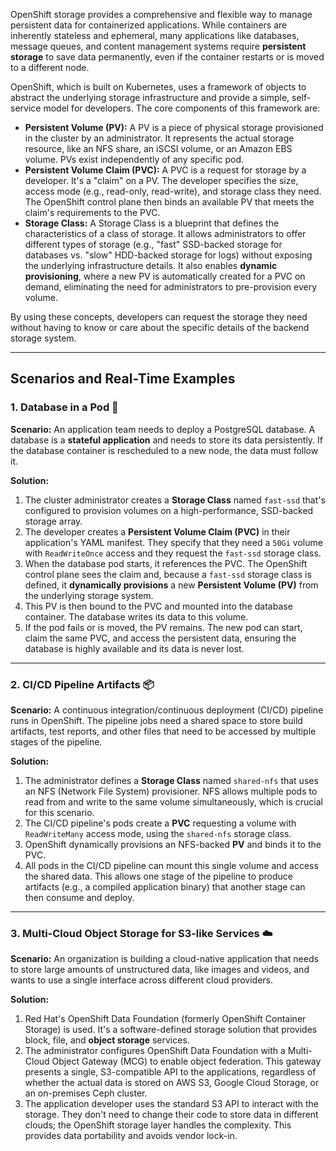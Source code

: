 OpenShift storage provides a comprehensive and flexible way to manage persistent data for containerized applications. While containers are inherently stateless and ephemeral, many applications like databases, message queues, and content management systems require **persistent storage** to save data permanently, even if the container restarts or is moved to a different node.

OpenShift, which is built on Kubernetes, uses a framework of objects to abstract the underlying storage infrastructure and provide a simple, self-service model for developers. The core components of this framework are:

* **Persistent Volume (PV):** A PV is a piece of physical storage provisioned in the cluster by an administrator. It represents the actual storage resource, like an NFS share, an iSCSI volume, or an Amazon EBS volume. PVs exist independently of any specific pod.
* **Persistent Volume Claim (PVC):** A PVC is a request for storage by a developer. It's a "claim" on a PV. The developer specifies the size, access mode (e.g., read-only, read-write), and storage class they need. The OpenShift control plane then binds an available PV that meets the claim's requirements to the PVC.
* **Storage Class:** A Storage Class is a blueprint that defines the characteristics of a class of storage. It allows administrators to offer different types of storage (e.g., "fast" SSD-backed storage for databases vs. "slow" HDD-backed storage for logs) without exposing the underlying infrastructure details. It also enables **dynamic provisioning**, where a new PV is automatically created for a PVC on demand, eliminating the need for administrators to pre-provision every volume.

By using these concepts, developers can request the storage they need without having to know or care about the specific details of the backend storage system. 

***

## Scenarios and Real-Time Examples

### 1. Database in a Pod 💾

**Scenario:** An application team needs to deploy a PostgreSQL database. A database is a **stateful application** and needs to store its data persistently. If the database container is rescheduled to a new node, the data must follow it.

**Solution:**
1.  The cluster administrator creates a **Storage Class** named `fast-ssd` that's configured to provision volumes on a high-performance, SSD-backed storage array.
2.  The developer creates a **Persistent Volume Claim (PVC)** in their application's YAML manifest. They specify that they need a `50Gi` volume with `ReadWriteOnce` access and they request the `fast-ssd` storage class.
3.  When the database pod starts, it references the PVC. The OpenShift control plane sees the claim and, because a `fast-ssd` storage class is defined, it **dynamically provisions** a new **Persistent Volume (PV)** from the underlying storage system.
4.  This PV is then bound to the PVC and mounted into the database container. The database writes its data to this volume.
5.  If the pod fails or is moved, the PV remains. The new pod can start, claim the same PVC, and access the persistent data, ensuring the database is highly available and its data is never lost.

***

### 2. CI/CD Pipeline Artifacts 📦

**Scenario:** A continuous integration/continuous deployment (CI/CD) pipeline runs in OpenShift. The pipeline jobs need a shared space to store build artifacts, test reports, and other files that need to be accessed by multiple stages of the pipeline.

**Solution:**
1.  The administrator defines a **Storage Class** named `shared-nfs` that uses an NFS (Network File System) provisioner. NFS allows multiple pods to read from and write to the same volume simultaneously, which is crucial for this scenario.
2.  The CI/CD pipeline's pods create a **PVC** requesting a volume with `ReadWriteMany` access mode, using the `shared-nfs` storage class.
3.  OpenShift dynamically provisions an NFS-backed **PV** and binds it to the PVC.
4.  All pods in the CI/CD pipeline can mount this single volume and access the shared data. This allows one stage of the pipeline to produce artifacts (e.g., a compiled application binary) that another stage can then consume and deploy.

***

### 3. Multi-Cloud Object Storage for S3-like Services ☁️

**Scenario:** An organization is building a cloud-native application that needs to store large amounts of unstructured data, like images and videos, and wants to use a single interface across different cloud providers.

**Solution:**
1.  Red Hat's OpenShift Data Foundation (formerly OpenShift Container Storage) is used. It's a software-defined storage solution that provides block, file, and **object storage** services.
2.  The administrator configures OpenShift Data Foundation with a Multi-Cloud Object Gateway (MCG) to enable object federation. This gateway presents a single, S3-compatible API to the applications, regardless of whether the actual data is stored on AWS S3, Google Cloud Storage, or an on-premises Ceph cluster.
3.  The application developer uses the standard S3 API to interact with the storage. They don't need to change their code to store data in different clouds; the OpenShift storage layer handles the complexity. This provides data portability and avoids vendor lock-in.

